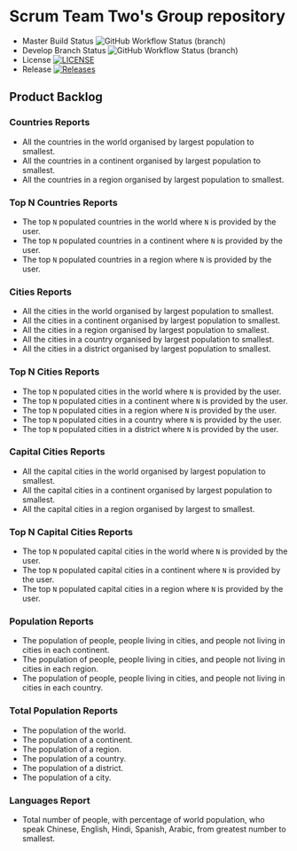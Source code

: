 # Scrum Team Two's Group repository

* Master Build Status ![GitHub Workflow Status (branch)](https://img.shields.io/github/actions/workflow/status/vintagefuture/sem-scrum-team-2/main.yml?branch=master)
* Develop Branch Status ![GitHub Workflow Status (branch)](https://img.shields.io/github/actions/workflow/status/vintagefuture/sem-scrum-team-2/main.yml?branch=develop)
* License [![LICENSE](https://img.shields.io/github/license/vintagefuture/sem-scrum-team-2.svg?style=flat-square)](https://github.com/vintagefuture/sem-scrum-team-2/blob/master/LICENSE)
* Release [![Releases](https://img.shields.io/github/release/vintagefuture/sem-scrum-team-2/all.svg?style=flat-square)](https://github.com/vintagefuture/sem-scrum-team-2/releases)

## Product Backlog

### Countries Reports
- All the countries in the world organised by largest population to smallest.
- All the countries in a continent organised by largest population to smallest.
- All the countries in a region organised by largest population to smallest.

### Top N Countries Reports
- The top `N` populated countries in the world where `N` is provided by the user.
- The top `N` populated countries in a continent where `N` is provided by the user.
- The top `N` populated countries in a region where `N` is provided by the user.

### Cities Reports
- All the cities in the world organised by largest population to smallest.
- All the cities in a continent organised by largest population to smallest.
- All the cities in a region organised by largest population to smallest.
- All the cities in a country organised by largest population to smallest.
- All the cities in a district organised by largest population to smallest.

### Top N Cities Reports
- The top `N` populated cities in the world where `N` is provided by the user.
- The top `N` populated cities in a continent where `N` is provided by the user.
- The top `N` populated cities in a region where `N` is provided by the user.
- The top `N` populated cities in a country where `N` is provided by the user.
- The top `N` populated cities in a district where `N` is provided by the user.

### Capital Cities Reports
- All the capital cities in the world organised by largest population to smallest.
- All the capital cities in a continent organised by largest population to smallest.
- All the capital cities in a region organised by largest to smallest.

### Top N Capital Cities Reports
- The top `N` populated capital cities in the world  where `N` is provided by the user.
- The top `N` populated capital cities in a continent where `N` is provided by the user.
- The top `N` populated capital cities in a region where `N` is provided by the user.

### Population Reports
- The population of people, people living in cities, and people not living in cities in each continent.
- The population of people, people living in cities, and people not living in cities in each region.
- The population of people, people living in cities, and people not living in cities in each country.

### Total Population Reports
- The population of the world.
- The population of a continent.
- The population of a region.
- The population of a country.
- The population of a district.
- The population of a city.

### Languages Report
- Total number of people, with percentage of world population, who speak Chinese, English, Hindi, Spanish, Arabic, from greatest number to smallest.
